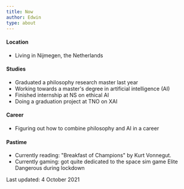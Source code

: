 ```yaml
---
title: Now
author: Edwin
type: about
---
```


#### Location

- Living in Nijmegen, the Netherlands

#### Studies

- Graduated a philosophy research master last year
- Working towards a master's degree in artificial intelligence (AI)
- Finished internship at NS on ethical AI
- Doing a graduation project at TNO on XAI 

#### Career

- Figuring out how to combine philosophy and AI in a career

#### Pastime 

- Currently reading: "Breakfast of Champions" by Kurt Vonnegut.
- Currently gaming: got quite dedicated to the space sim game Elite Dangerous during lockdown

Last updated: 4 October 2021
